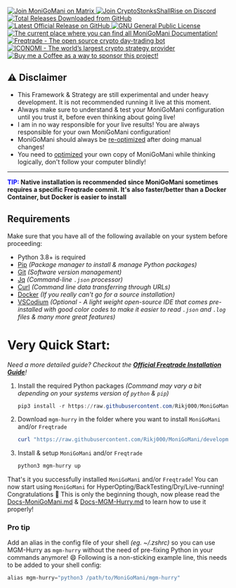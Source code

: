 <p align="left">
    <a href="https://matrix.to/#/+moni-go-mani:matrix.org">
        <img src="https://img.shields.io/matrix/MoniGoMani-Testing:matrix.org?label=Matrix%20Community&logo=matrix" alt="Join MoniGoMani on Matrix">
    </a> <a href="https://discord.gg/xFZ9bB6vEz">
        <img src="https://img.shields.io/discord/819237123009150977?label=Discord%20Server&logo=discord" alt="Join CryptoStonksShallRise on Discord">
    </a> <a href="https://github.com/Rikj000/MoniGoMani/releases">
        <img src="https://img.shields.io/github/downloads/Rikj000/MoniGoMani/total?label=Total%20Downloads&logo=github" alt="Total Releases Downloaded from GitHub">
    </a> <a href="https://github.com/Rikj000/MoniGoMani/releases/latest">
        <img src="https://img.shields.io/github/v/release/Rikj000/MoniGoMani?include_prereleases&label=Latest%20Release&logo=github" alt="Latest Official Release on GitHub">
    </a> <a href="https://github.com/Rikj000/MoniGoMani/blob/main/LICENSE">
        <img src="https://img.shields.io/github/license/Rikj000/MoniGoMani?label=License&logo=gnu" alt="GNU General Public License">
    </a> <a href="https://github.com/Rikj000/MoniGoMani/wiki">
        <img src="https://img.shields.io/badge/Docs-MoniGoMani-blue?logo=libreoffice&logoColor=white" alt="The current place where you can find all MoniGoMani Documentation!">
    </a> <a href="https://www.freqtrade.io/en/latest/">
        <img src="https://img.shields.io/badge/Trading%20Bot-Freqtrade-blue?logo=probot&logoColor=white" alt="Freqtrade - The open source crypto day-trading bot">
    </a> <a href="https://www.iconomi.com/register?ref=JdFzz">
        <img src="https://img.shields.io/badge/Join-ICONOMI-blue?logo=bitcoin&logoColor=white" alt="ICONOMI - The world’s largest crypto strategy provider">
    </a> <a href="https://www.buymeacoffee.com/Rikj000">
        <img src="https://img.shields.io/badge/-Buy%20me%20a%20Coffee!-FFDD00?logo=buy-me-a-coffee&logoColor=black" alt="Buy me a Coffee as a way to sponsor this project!">
    </a>
</p>

## ⚠️ Disclaimer
 - This Framework & Strategy are still experimental and under heavy development. It is not recommended running it live at this moment.
 - Always make sure to understand & test your MoniGoMani configuration until you trust it, before even thinking about going live!
 - I am in no way responsible for your live results! You are always responsible for your own MoniGoMani configuration!
 - MoniGoMani should always be [re-optimized](https://github.com/Rikj000/MoniGoMani/blob/main/Documentation/Docs-MoniGoMani.md#how-to-optimize-monigomani) after doing manual changes!
 - You need to [optimized](https://github.com/Rikj000/MoniGoMani/blob/main/Documentation/Docs-MoniGoMani.md#how-to-optimize-monigomani) your own copy of MoniGoMani while thinking logically, don't follow your computer blindly!
<hr>
   
**<span style="color:blue">TIP:</span> Native installation is recommended since MoniGoMani sometimes requires a specific Freqtrade commit. It's also faster/better than a Docker Container, but Docker is easier to install**   

## Requirements
Make sure that you have all of the following available on your system before proceeding:
- Python 3.8+ is required
- [Pip](https://pypi.org/project/pip/) *(Package manager to install & manage Python packages)*
- [Git](https://git-scm.com/downloads) *(Software version management)*
- [Jq](https://stedolan.github.io/jq/) *(Command-line `.json` processor)*
- [Curl](https://curl.se/) *(Command line data transferring through URLs)*
- [Docker](https://www.docker.com/get-started) *(If you really can't go for a source installation)*
- [VSCodium](https://vscodium.com/) *(Optional - A light weight open-source IDE that comes pre-installed with good color codes to make it easier to read `.json` and `.log` files & many more great features)*

# Very Quick Start:
*Need a more detailed guide? Checkout the [**Official Freqtrade Installation Guide**](https://www.freqtrade.io/en/latest/installation/)!*    


1) Install the required Python packages
    *(Command may vary a bit depending on your systems version of `python` & `pip`)*
    ```powershell
    pip3 install -r https://raw.githubusercontent.com/Rikj000/MoniGoMani/development/requirements-mgm.txt
    ```
2) Download `mgm-hurry` in the folder where you want to install `MoniGoMani` and/or `Freqtrade`
    ```powershell
    curl "https://raw.githubusercontent.com/Rikj000/MoniGoMani/development/mgm-hurry" --output "mgm-hurry"
    ```
3) Install & setup `MoniGoMani` and/or `Freqtrade`
    ```powershell
    python3 mgm-hurry up
    ```

That's it you successfully installed `MoniGoMani` and/or `Freqtrade`!
You can now start using `MoniGoMani` for HyperOpting/BackTesting/Dry/Live-running! Congratulations :tada:
This is only the beginning though, now please read the [Docs-MoniGoMani.md](https://github.com/Rikj000/MoniGoMani/blob/development/Documentation/Docs-MoniGoMani.md) & [Docs-MGM-Hurry.md](https://github.com/Rikj000/MoniGoMani/blob/development/Documentation/Docs-MGM-Hurry.md) to learn how to use it properly!

### Pro tip
Add an alias in the config file of your shell *(eg. ~/.zshrc)* so you can use MGM-Hurry as `mgm-hurry` without the need of pre-fixing Python in your commands anymore! :smile:
Following is a non-sticking example line, this needs to be added to your shell config:
```powershell
alias mgm-hurry="python3 /path/to/MoniGoMani/mgm-hurry"
```